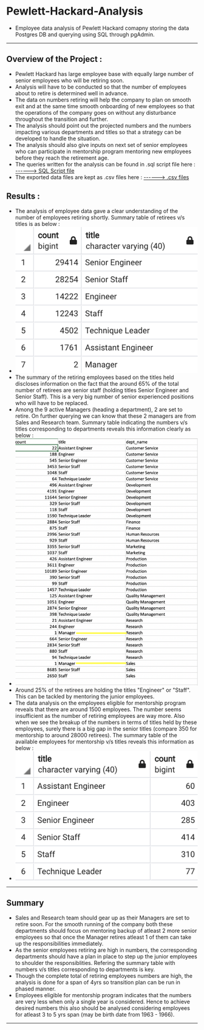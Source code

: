 # **Pewlett-Hackard-Analysis**
- Employee data analysis of Pewlett Hackard comapny storing the data Postgres DB and querying using SQL through pgAdmin.
---
## Overview of the Project :
- Pewlett Hackard has large employee base with equally large number of senior employees who will be retiring soon. 
- Analysis will have to be conducted so that the number of employees about to retire is determined well in advance.
- The data on numbers retiring will help the company to plan on smooth exit and at the same time smooth onboarding of new employees so that the operations of the company goes on without any disturbance throughout the transition and further.
- The analysis should point out the projected numbers and the numbers impacting various departments and titles so that a strategy can be developed to handle the situation.
- The analysis should also give inputs on next set of senior employees who can participate in mentorship program mentoring new employees before they reach the retirement age.
- The queries written for the analysis can be found in .sql script file here : <a href="https://github.com/VinuthaBS/Pewlett-Hackard-Analysis/tree/main/Queries">------> SQL Script file</a>
- The exported data files are kept as .csv files here : <a href="https://github.com/VinuthaBS/Pewlett-Hackard-Analysis/tree/main/Data">------> .csv files</a>
## **Results :** 
- The analysis of employee data gave a clear understanding of the number of employees retiring shortly. Summary table of retirees v/s titles is as below :
- <img src = "Resources/RetireesVSTitles.png"></img>
- The summary of the retiring employees based on the titles held discloses information on the fact that the around 65% of the total number of retirees are senior staff (holding titles Senior Engineer and Senior Staff). This is a very big number of senior experienced positions who will have to be replaced. 
- Among the 9 active Managers (heading a department), 2 are set to retire. On further querying we can know that these 2 managers are from Sales and Research team. Summary table indicating the numbers v/s titles corresponding to departments reveals this information clearly as below :
- <img src = "Resources/RetireesVSTitlesVSDepts.png"></img>
- Around 25% of the retirees are holding the titles "Engineer" or "Staff". This can be tackled by mentoring the junior employees.
- The data analysis on the employees eligible for mentorship program reveals that there are around 1500 employees. The number seems insufficient as the number of retiring employees are way more. Also when we see the breakup of the numbers in terms of titles held by these employees, surely there is a big gap in the senior titles (compare 350 for mentorship to around 28000 retirees). The summary table of the available employees for mentorship v/s titles reveals this information as below :
- <img src = "Resources/MentorshipEmpsVSTitles.png"></img>
---
## **Summary**
- Sales and Research team should gear up as their Managers are set to retire soon. For the smooth running of the company both these departments should focus on mentoring backup of atleast 2 more senior employees so that once the Manager retires atleast 1 of them can take up the responsibilities immediately.
- As the senior employees retiring are high in numbers, the corresponding departments should have a plan in place to step up the junior employees to shoulder the responsiblities. Refering the summary table with numbers v/s titles corresponding to departments is key.
- Though the complete total of retiring employees numbers are high, the analysis is done for a span of 4yrs so transition plan can be run in phased manner. 
- Employees eligible for mentorship program indicates that the numbers are very less when only a single year is considered. Hence to achieve desired numbers this also should be analysed considering employees for atleast 3 to 5 yrs span (may be birth date from 1963 - 1966).
---